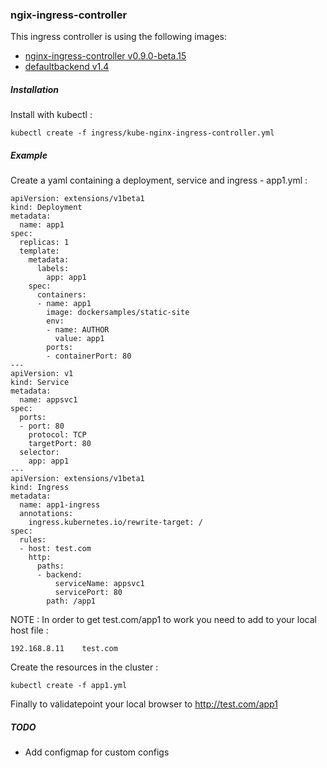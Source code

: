 ### ngix-ingress-controller
This ingress controller is using the following images:
- [nginx-ingress-controller v0.9.0-beta.15](https://console.cloud.google.com/gcr/images/google-containers/GLOBAL/nginx-ingress-controller)
- [defaultbackend v1.4](https://console.cloud.google.com/gcr/images/google-containers/GLOBAL/defaultbackend)
##### Installation
Install with kubectl :
```
kubectl create -f ingress/kube-nginx-ingress-controller.yml
```
##### Example
Create a yaml containing a deployment, service and ingress - app1.yml :
```
apiVersion: extensions/v1beta1
kind: Deployment
metadata:
  name: app1
spec:
  replicas: 1
  template:
    metadata:
      labels:
        app: app1
    spec:
      containers:
      - name: app1
        image: dockersamples/static-site
        env:
        - name: AUTHOR
          value: app1
        ports:
        - containerPort: 80
---
apiVersion: v1
kind: Service
metadata:
  name: appsvc1
spec:
  ports:
  - port: 80
    protocol: TCP
    targetPort: 80
  selector:
    app: app1
---
apiVersion: extensions/v1beta1
kind: Ingress
metadata:
  name: app1-ingress
  annotations:
    ingress.kubernetes.io/rewrite-target: /
spec:
  rules:
  - host: test.com
    http:
      paths:
      - backend:
          serviceName: appsvc1
          servicePort: 80
        path: /app1
```
NOTE : In order to get test.com/app1 to work you need to add to your local host file :
```
192.168.8.11	test.com
```
Create the resources in the cluster :
```
kubectl create -f app1.yml
```
Finally to validatepoint your local browser to http://test.com/app1
##### TODO
- Add configmap for custom configs